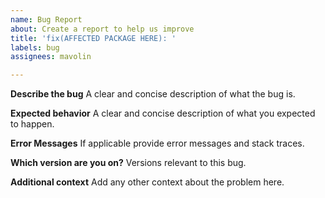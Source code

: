 ```yaml
---
name: Bug Report
about: Create a report to help us improve
title: 'fix(AFFECTED PACKAGE HERE): '
labels: bug
assignees: mavolin

---
```


**Describe the bug**
A clear and concise description of what the bug is.

**Expected behavior**
A clear and concise description of what you expected to happen.

**Error Messages**
If applicable provide error messages and stack traces.

**Which version are you on?**
Versions relevant to this bug.

**Additional context**
Add any other context about the problem here.
